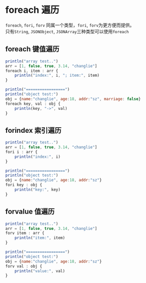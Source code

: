 # foreach 遍历

`foreach`, `fori`, `forv` 同属一个类型，`fori`, `forv`为更方便而提供。  
只有`String`, `JSONObject`, `JSONArray`三种类型可以使用`foreach`

## foreach 键值遍历
```js
println("array test..")
arr = [1, false, true, 3.14, "changlie"]
foreach i, item : arr {
    println("index:", i, "; item:", item)
}

println("=================")
println("object test:")
obj = {name:"changlie", age:18, addr:"sz", marriage: false}
foreach key, val : obj {
    println(key, "->", val)
}
```

## forindex 索引遍历
```js
println("array test..")
arr = [1, false, true, 3.14, "changlie"]
fori i : arr {
    println("index:", i)
}

println("=================")
println("object test:")
obj = {name:"changlie", age:18, addr:"sz"}
fori key : obj {
    println("key:", key)
}
```

## forvalue 值遍历
```js
println("array test..")
arr = [1, false, true, 3.14, "changlie"]
forv item : arr {
    println("item:", item)
}

println("=================")
println("object test:")
obj = {name:"changlie", age:18, addr:"sz"}
forv val : obj {
    println("value:", val)
}
```